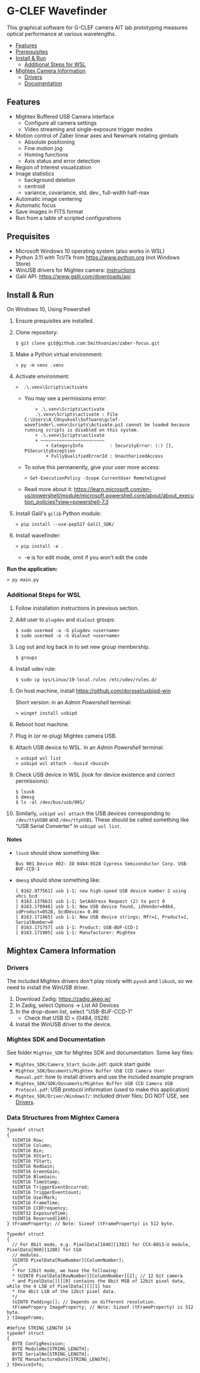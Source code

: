 # G-CLEF Wavefinder
This graphical software for G-CLEF camera AIT lab prototyping measures optical performance at various wavelengths.

* [Features](#features)
* [Prerequisites](#prequisites)
* [Install & Run](#install--run)
    * [Additional Steps for WSL](#additional-steps-for-wsl)
* [Mightex Camera Information](#mightex-camera-information)
    * [Drivers](#drivers)
    * [Documentation](#mightex-sdk-and-documentation)

## Features
* Mightex Buffered USB Camera interface
  - Configure all camera settings
  - Video streaming and single-exposure trigger modes
* Motion control of Zaber linear axes and Newmark rotating gimbals
  - Absolute positioning
  - Fine motion jog
  - Homing functions
  - Axis status and error detection
* Region of Interest visualization
* Image statistics
  - background deletion
  - centroid
  - variance, covariance, std. dev., full-width half-max
* Automatic image centering
* Automatic focus
* Save images in FITS format
* Run from a table of scripted configurations

<!-- TODO: screenshot -->

## Prequisites
* Microsoft Windows 10  operating system (also works in WSL)
* Python 3.11 with Tcl/Tk from https://www.python.org (not Windows Store)
* WinUSB drivers for Mightex camera: [instructions](#drivers)
* Galil API: https://www.galil.com/downloads/api

## Install & Run
On Windows 10, Using Powershell
1. Ensure prequisites are installed.
1. Clone repository:
    ```
    $ git clone git@github.com:Smithsonian/zaber-focus.git
    ```
1. Make a Python virtual environment:
    ```
    > py -m venv .venv
    ```
1. Activate environment:
    ```
    >  .\.venv\Scripts\activate
    ```
    * You may see a permissions error:
        ```
            > .\.venv\Scripts\activate
            .\.venv\Scripts\activate : File C:\Users\A_COnyuksel\Software\gclef-wavefinder\.venv\Scripts\Activate.ps1 cannot be loaded because running scripts is disabled on this system.
            + .\.venv\Scripts\activate
            + ~~~~~~~~~~~~~~~~~~~~~~~~
                + CategoryInfo          : SecurityError: (:) [], PSSecurityException
                + FullyQualifiedErrorId : UnauthorizedAccess
        ```
    * To solve this permanently, give your user more access:
        ```
        > Set-ExecutionPolicy -Scope CurrentUser RemoteSigned
        ```
    * Read more about it: https://learn.microsoft.com/en-us/powershell/module/microsoft.powershell.core/about/about_execution_policies?view=powershell-7.3

1. Install Galil's `gclib` Python module:
    ```
    > pip install --use-pep517 Galil_SDK/
    ```
1. Install wavefinder:
    ```
    > pip install -e .
    ```
    * -e is for edit mode, omit if you won't edit the code

**Run the application:**
```
> py main.py
```

### Additional Steps for WSL
1. Follow installation instructions in previous section.
1. Add user to `plugdev` and `dialout` groups:
    ```
    $ sudo usermod -a -G plugdev <username>
    $ sudo usermod -a -G dialout <username>
    ```
1. Log out and log back in to set new group membership.
    ```
    $ groups
    ```
1. Install udev rule:
    ```
    $ sudo cp sys/Linux/10-local.rules /etc/udev/rules.d/
    ```
1. On host machine, install https://github.com/dorssel/usbipd-win

    Short version: in an *Admin Powershell* terminal:
    ```
    > winget install usbipd
    ```
1. Reboot host machine.
1. Plug in (or re-plug) Mightex camera USB.
1. Attach USB device to WSL. In an *Admin Powershell* terminal:
    ```
    > usbipd wsl list
    > usbipd wsl attach --busid <busid>
1. Check USB device in WSL (look for device existence and correct permissions):
    ```
    $ lsusb
    $ dmesg
    $ ls -al /dev/bus/usb/001/
    ```
1. Similarly, `usbipd wsl attach` the USB devices corresponding to `/dev/ttyUSB0` and `/dev/ttyUSB1`. These should be called something like "USB Serial Converter" in `usbipd wsl list`.

#### Notes
* `lsusb` should show something like:
    ```
    Bus 001 Device 002: ID 04b4:0528 Cypress Semiconductor Corp. USB-BUF-CCD-1
    ```
* `dmesg` should show something like:
    ```
    [ 8162.977561] usb 1-1: new high-speed USB device number 2 using vhci_hcd
    [ 8163.137663] usb 1-1: SetAddress Request (2) to port 0
    [ 8163.170946] usb 1-1: New USB device found, idVendor=04b4, idProduct=0528, bcdDevice= 0.00
    [ 8163.171465] usb 1-1: New USB device strings: Mfr=1, Product=2, SerialNumber=0
    [ 8163.171757] usb 1-1: Product: USB-BUF-CCD-1
    [ 8163.171905] usb 1-1: Manufacturer: Mightex
    ```

## Mightex Camera Information
### Drivers
The included Mightex drivers don't play nicely with `pyusb` and `libusb`, so we need to install the *WinUSB* driver.
1. Download Zadig: https://zadig.akeo.ie/
1. In Zadig, select Options -> List All Devices
1. In the drop-down list, select "USB-BUF-CCD-1"
    * Check that USB ID = (0484, 0528)
1. Install the WinUSB driver to the device.

### Mightex SDK and Documentation
See folder `Mightex_SDK` for Mightex SDK and documentation. Some key files:
* `Mightex_SDK/Camera_Start_Guide.pdf`: quick start guide
* `Mightex_SDK/Documents/Mightex Buffer USB CCD Camera User Manual.pdf`: how to install drivers and use the included example program
* `Mightex_SDK/SDK/Documents/Mightex Buffer USB CCD Camera USB Protocol.pdf`: USB protocol information (used to make this application)
* `Mightex_SDK/Driver/Windows7/`: included driver files; DO NOT USE, see [Drivers](#drivers).

### Data Structures from Mightex Camera
```
Typedef struct
{
  tUINT16 Row;
  tUINT16 Column;
  tUINT16 Bin;
  tUINT16 XStart;
  tUINT16 YStart;
  tUINT16 RedGain;
  tUINT16 GreenGain;
  tUINT16 BlueGain;
  tUINT16 TimeStamp;
  tUINT16 TriggerEventOccurred;
  tUINT16 TriggerEventCount;
  tUINT16 UserMark;
  tUINT16 FrameTime;
  tUINT16 CCDFrequency;
  tUINT32 ExposureTime;
  tUINT16 Reserved[240];
} tFrameProperty; // Note: Sizeof (tFrameProperty) is 512 byte.
```
```
Typedef struct
{
  // For 8bit mode, e.g. PixelData[1040][1392] for CCX-B013-U module, PixelData[960][1280] for CGX
  // modules.
  tUINT8 PixelData[RowNumber][ColumnNumber];
  /*
  * For 12bit mode, we have the following:
  * tUINT8 PixelData[RowNumber][ColumnNumber][2]; // 12 bit camera
  * and PixelData[][][0] contains the 8bit MSB of 12bit pixel data, while the 4 LSB of PixelData[][][1] has
  * the 4bit LSB of the 12bit pixel data.
  */
  tUINT8 Paddings[]; // Depends on different resolution.
  tFramePropery ImageProperty; // Note: Sizeof (tFrameProperty) is 512 byte.
} tImageFrame;
```
```
#define STRING_LENGTH 14
typedef struct
{
  BYTE ConfigRevision;
  BYTE ModuleNo[STRING_LENGTH];
  BYTE SerialNo[STRING_LENGTH];
  BYTE ManuafactureDate[STRING_LENGTH];
} tDeviceInfo;
```
